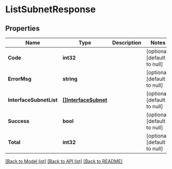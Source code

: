 # ListSubnetResponse

## Properties
Name | Type | Description | Notes
------------ | ------------- | ------------- | -------------
**Code** | **int32** |  | [optional] [default to null]
**ErrorMsg** | **string** |  | [optional] [default to null]
**InterfaceSubnetList** | [**[]InterfaceSubnet**](InterfaceSubnet.md) |  | [optional] [default to null]
**Success** | **bool** |  | [optional] [default to null]
**Total** | **int32** |  | [optional] [default to null]

[[Back to Model list]](../README.md#documentation-for-models) [[Back to API list]](../README.md#documentation-for-api-endpoints) [[Back to README]](../README.md)


